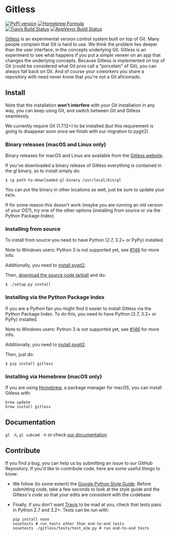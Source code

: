 Gitless
=======

[![PyPI version](https://badge.fury.io/py/gitless.png)](
    http://badge.fury.io/py/gitless "PyPI version")
[![Homebrew Formula](https://img.shields.io/homebrew/v/gitless.svg)](http://braumeister.org/formula/gitless "Homebrew Formula")    
[![Travis Build Status](https://travis-ci.org/sdg-mit/gitless.png?branch=master)](https://travis-ci.org/sdg-mit/gitless "Travis Build Status")
[![AppVeyor Build Status](https://ci.appveyor.com/api/projects/status/github/sdg-mit/gitless?svg=true)](https://ci.appveyor.com/project/spderosso/gitless "AppVeyor Build Status")

[Gitless](http://gitless.com "Gitless's website") is an experimental version
control system built on top of Git. Many
people complain that Git is hard to use. We think the problem lies deeper than
the user interface, in the concepts underlying Git. Gitless is an experiment to
see what happens if you put a simple veneer on an app that changes the
underlying concepts. Because Gitless is implemented on top of Git (could be
considered what Git pros call a "porcelain" of Git), you can always fall
back on Git. And of course your coworkers you share a repository with need never
know that you're not a Git aficionado.


Install
-------

Note that the installation **won't interfere** with your Git installation in any
way, you can keep using Git, and switch between Git and Gitless seamlessly.

We currently require Git (1.7.12+) to be installed (but this requirement is
going to disappear soon once we finish with our migration to pygit2).


### Binary releases (macOS and Linux only)

Binary releases for macOS and Linux are available from the
[Gitless website](http://gitless.com "Gitless's website").

If you've downloaded a binary release of Gitless everything is contained in the
gl binary, so to install simply do:

    $ cp path-to-downloaded-gl-binary /usr/local/bin/gl

You can put the binary in other locations as well, just be sure to update your
`PATH`.

If for some reason this doesn't work (maybe you are running an old version of
your OS?), try one of the other options (installing from source or via
the Python Package Index).


### Installing from source

To install from source you need to have Python (2.7, 3.2+ or PyPy)
installed.

Note to Windows users: Python 3 is not supported yet,
see [#146](https://github.com/sdg-mit/gitless/issues/146) for more info.

Additionally, you need to [install pygit2](
http://www.pygit2.org/install.html "pygit2 install").

Then, [download the source code tarball](http://gitless.com "Gitless's website")
and do:

    $ ./setup.py install


### Installing via the Python Package Index

If you are a Python fan you might find it easier to install
Gitless via the Python Package Index. To do this, you need to have
Python (2.7, 3.2+ or PyPy) installed.

Note to Windows users: Python 3 is not supported yet,
see [#146](https://github.com/sdg-mit/gitless/issues/146) for more info.

Additionally, you need to [install pygit2](
http://www.pygit2.org/install.html "pygit2 install").

Then, just do:

    $ pip install gitless

### Installing via Homebrew (macOS only)

If you are using [Homebrew](http://brew.sh/ "Homebrew homepage"), a package
manager for macOS, you can install Gitless with:

```
brew update
brew install gitless
```

Documentation
-------------

`gl -h`, `gl subcmd -h` or check
[our documentation](http://gitless.com "Gitless's website")


Contribute
----------

If you find a bug, you can help us by submitting an issue to our
GitHub Repository. If you'd like to contribute
code, here are some useful things to know:

- We follow (to some extent) the [Google Python Style Guide](
    https://google.github.io/styleguide/pyguide.html
    "Google Python Style Guide").
Before submitting code, take a few seconds to look at the style guide and the
Gitless's code so that your edits are consistent with the codebase

- Finally, if you don't want [Travis](
    https://travis-ci.org/sdg-mit/gitless "Travis") to
be mad at you, check that tests pass in Python 2.7 and 3.2+. Tests can be run with:
  ```
  pip install nose
  nosetests # run tests other than end-to-end tests
  nosetests ./gitless/tests/test_e2e.py # run end-to-end tests
  ```
